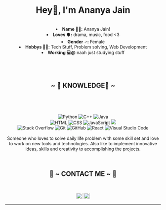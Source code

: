<body>
  <center>
<h1 align="center">Hey👋, I'm Ananya Jain </h1>
<br>

  
<div align ="center">
<!-- <h2 align="center"> 🦊 ~ ABOUT ME ~ 🦊 </h2> -->
  <div align="center">
<!-- <img src="https://i.pinimg.com/originals/fe/91/6c/fe916cc5dd145ff1b57b8eb43dbf2234.gif" align="right" width="200px" height="200px" ;> -->
  </div>
  <div>
<li>
 <b>Name 🧑‍🎓:</b> Ananya Jain!
  </li>
<li>
<b>Loves 🫀:</b> drama, music, food <3
</li>
<li>
<b>Gender ♂️:</b> Female
</li>
<li>
<b>Hobbys 🧑‍💻:</b> Tech Stuff, Problem solving, Web Development
</li>
<li>
<b>Working 💻@</b> naah just studying stuff
</li>
  </div>
<br><br><br>
</div>
<div>
<h2 align="center">            ~ 📇 KNOWLEDGE📇 ~</h2>
 <br>
<p>
  <div align="center">
  </div>
</div>
<div>
  <br>
 
<p align="center">
  <img alt="Python" src="https://img.shields.io/badge/Python%20-%2314354C.svg?style=plastic&logo=python&logoColor=white">
  <img alt="C++" src="https://img.shields.io/badge/C++%20-%2300599C.svg?style=plastic&logo=c%2B%2B&logoColor=white"> 
  <img alt="Java" src="https://img.shields.io/badge/Java-%23007396.svg?style=plastic&logo=java&logoColor=white">
  <br>
   <img alt="HTML" src="https://img.shields.io/badge/HTML5%20-%23E34F26.svg?style=plastic&logo=html5&logoColor=white">
  <img alt="CSS" src="https://img.shields.io/badge/CSS%20-%231572B6.svg?style=plastic&logo=css3&logoColor=white">
  <img alt="JavaScript" src="https://img.shields.io/badge/JavaScript%20-%23F7DF1E.svg?style=plastic&logo=javascript&logoColor=black"> 
   <img src="https://img.shields.io/badge/mysql-%234479A1.svg?&style=plastic&logo=mysql&logoColor=white">
  <br>
  <img alt="Stack Overflow" src="https://img.shields.io/badge/-Stack%20Overflow-FE7A16?style=plastic&logo=stack-overflow&logoColor=white">
   <img alt="Git" src="https://img.shields.io/badge/Git%20-%23F05033.svg?style=plastic&logo=git&logoColor=white">
  <img alt="GitHub" src="https://img.shields.io/badge/github-%23181717.svg?style=plastic&logo=github&logoColor=white">
  <img alt="React" src="https://img.shields.io/badge/react-%2361DAFB.svg?style=plastic&logo=React&logoColor=black">
  <img alt="Visual Studio Code" src="https://img.shields.io/badge/Visual%20Studio%20Code-0078d7.svg?style=plastic&logo=visual-studio-code&logoColor=white">
  <br> <br>
Someone who loves to solve daily life problem with some skill set and love to work on new tools and technologies. Also like to
implement innovative ideas, skills and creativity to accomplishing the projects.
</p>
<br>
<h2 align="center">           📝 ~ CONTACT ME ~ 📝</h2>
  <div align="center">
  </div>
<br>
<!-- <p align="center">Wanna connect <br>
personally??? huhhh!!!</p> -->
<p align="center"><a href="mailto:jainananya1905@gmail.com"><img img src="https://img.shields.io/badge/gmail-%23EA4335.svg?style=plastic&logo=gmail&logoColor=white" alt="Gmail" height=20px/></a>
 <a href="https://www.linkedin.com/in/ananya-jain05/" target="_blank">
<img src="https://img.shields.io/badge/linkedin-%230A66C2.svg?style=plastic&logo=linkedin&logoColor=white" alt="LinkedIn" height=20px/></a></p>
</div>
<!--    <p align="center"> 
<a href="https://github.com/antonkomarev/github-profile-views-counter">
    <img src="https://komarev.com/ghpvc/?username=pushpender-sh&style=for-the-badge">
</a>
</p>
    <br> -->
<div>
<div align="center">
<!-- <img src="https://i.pinimg.com/originals/ed/29/74/ed29741e2d0fb0ae214a333c69fd9b2e.gif"> -->
</div>
<hr>
</div>
</div>
    </center>
</body>
